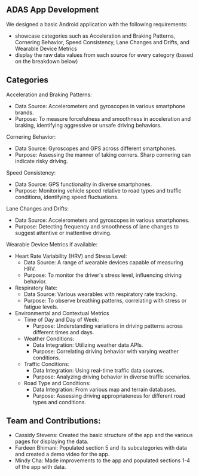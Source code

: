 ADAS App Development
--------------------------------
We designed a basic Android application with the following requirements:
- showcase categories such as Acceleration and Braking Patterns, Cornering Behavior, Speed Consistency, Lane Changes and Drifts, and Wearable Device Metrics
- display the raw data values from each source for every category (based on the breakdown below)
  
Categories
---------------------------------
Acceleration and Braking Patterns:
- Data Source: Accelerometers and gyroscopes in various smartphone brands.
- Purpose: To measure forcefulness and smoothness in acceleration and braking, identifying aggressive or unsafe driving behaviors.
  
Cornering Behavior:
- Data Source: Gyroscopes and GPS across different smartphones.
- Purpose: Assessing the manner of taking corners. Sharp cornering can indicate risky driving.
  
Speed Consistency:
- Data Source: GPS functionality in diverse smartphones.
- Purpose: Monitoring vehicle speed relative to road types and traffic conditions, identifying speed fluctuations.
  
Lane Changes and Drifts:
- Data Source: Accelerometers and gyroscopes in various smartphones.
- Purpose: Detecting frequency and smoothness of lane changes to suggest attentive or inattentive driving.
  
Wearable Device Metrics if available:
- Heart Rate Variability (HRV) and Stress Level:
  - Data Source: A range of wearable devices capable of measuring HRV.
  - Purpose: To monitor the driver's stress level, influencing driving behavior.
- Respiratory Rate:
  - Data Source: Various wearables with respiratory rate tracking.
  - Purpose: To observe breathing patterns, correlating with stress or fatigue levels.
- Environmental and Contextual Metrics
  - Time of Day and Day of Week:
    - Purpose: Understanding variations in driving patterns across different times and days.
  - Weather Conditions:
    - Data Integration: Utilizing weather data APIs.
    - Purpose: Correlating driving behavior with varying weather conditions.
  - Traffic Conditions:
    - Data Integration: Using real-time traffic data sources.
    - Purpose: Analyzing driving behavior in diverse traffic scenarios.
  - Road Type and Conditions:
    - Data Integration: From various map and terrain databases.
    - Purpose: Assessing driving appropriateness for different road types and conditions.

Team and Contributions:
---------------------------------
- Cassidy Stevens: Created the basic structure of the app and the various pages for displaying the data.
- Fardeen Bhimani: Populated section 5 and its subcategories with data and created a demo video for the app.
- Mindy Cha: Made improvements to the app and populated sections 1-4 of the app with data.
